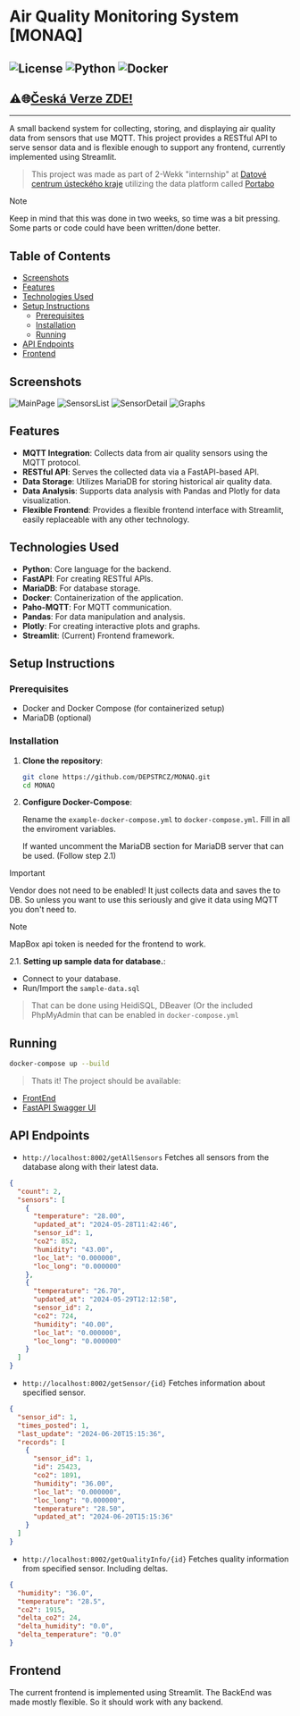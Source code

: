 # Air Quality Monitoring System [MONAQ]

![License](https://img.shields.io/badge/license-MIT-blue.svg)
![Python](https://img.shields.io/badge/python-3.8%2B-brightgreen.svg)
![Docker](https://img.shields.io/badge/docker-ready-blue)
---
## ⚠🌐[Česká Verze ZDE!](https://github.com/DEPSTRCZ/MONAQ/blob/main/README_cz.md)
---

A small backend system for collecting, storing, and displaying air quality data from sensors that use MQTT. This project provides a RESTful API to serve sensor data and is flexible enough to support any frontend, currently implemented using Streamlit.

> This project was made as part of 2-Wekk "internship" at [Datové centrum ústeckého kraje](https://dcuk.cz/) utilizing the data platform called [Portabo](https://www.portabo.org/)

> [!NOTE]
> Keep in mind that this was done in two weeks, so time was a bit pressing. Some parts or code could have been written/done better.


## Table of Contents

- [Screenshots](#screenshots)
- [Features](#features)
- [Technologies Used](#technologies-used)
- [Setup Instructions](#setup-instructions)
  - [Prerequisites](#prerequisites)
  - [Installation](#installation)
  - [Running](#running)
- [API Endpoints](#api-endpoints)
- [Frontend](#frontend)


## Screenshots
![MainPage](https://github.com/DEPSTRCZ/MONAQ/assets/77269898/2b8d9c0a-733b-4802-bdc7-c686d554744c)
![SensorsList](https://github.com/DEPSTRCZ/MONAQ/assets/77269898/c5a1d50f-4e37-4140-8b8f-c0c5ec24a4d3)
![SensorDetail](https://github.com/DEPSTRCZ/MONAQ/assets/77269898/e9cbf55a-cd00-43e9-a09f-bb73776851a1)
![Graphs](https://github.com/DEPSTRCZ/MONAQ/assets/77269898/1e3e591f-92ed-49e5-b18b-2196becf5ac0)


## Features

- **MQTT Integration**: Collects data from air quality sensors using the MQTT protocol.
- **RESTful API**: Serves the collected data via a FastAPI-based API.
- **Data Storage**: Utilizes MariaDB for storing historical air quality data.
- **Data Analysis**: Supports data analysis with Pandas and Plotly for data visualization.
- **Flexible Frontend**: Provides a flexible frontend interface with Streamlit, easily replaceable with any other technology.

## Technologies Used

- **Python**: Core language for the backend.
- **FastAPI**: For creating RESTful APIs.
- **MariaDB**: For database storage.
- **Docker**: Containerization of the application.
- **Paho-MQTT**: For MQTT communication.
- **Pandas**: For data manipulation and analysis.
- **Plotly**: For creating interactive plots and graphs.
- **Streamlit**: (Current) Frontend framework.

## Setup Instructions

### Prerequisites

- Docker and Docker Compose (for containerized setup)
- MariaDB (optional)

### Installation

1. **Clone the repository**:

   ```bash
   git clone https://github.com/DEPSTRCZ/MONAQ.git
   cd MONAQ
   ```

2. **Configure Docker-Compose**:

   Rename the `example-docker-compose.yml` to `docker-compose.yml`.
   Fill in all the enviroment variables.

   If wanted uncomment the MariaDB section for MariaDB server that can be used. (Follow step 2.1)

  > [!IMPORTANT]
  > Vendor does not need to be enabled! It just collects data and saves the to DB. So unless you want to use this seriously and give it data using MQTT you don't need to.

  > [!NOTE]
  > MapBox api token is needed for the frontend to work.

2.1. **Setting up sample data for database.**:
  - Connect to your database.
  - Run/Import the `sample-data.sql`
  > That can be done using HeidiSQL, DBeaver (Or the included PhpMyAdmin that can be enabled in `docker-compose.yml`

## Running
```bash
docker-compose up --build
```

> Thats it! The project should be available:
- [FrontEnd](http://localhost)
- [FastAPI Swagger UI](https://localhost:8002/docs)

## API Endpoints
- `http://localhost:8002/getAllSensors` Fetches all sensors from the database along with their latest data.
```json
{
  "count": 2,
  "sensors": [
    {
      "temperature": "28.00",
      "updated_at": "2024-05-28T11:42:46",
      "sensor_id": 1,
      "co2": 852,
      "humidity": "43.00",
      "loc_lat": "0.000000",
      "loc_long": "0.000000"
    },
    {
      "temperature": "26.70",
      "updated_at": "2024-05-29T12:12:58",
      "sensor_id": 2,
      "co2": 724,
      "humidity": "40.00",
      "loc_lat": "0.000000",
      "loc_long": "0.000000"
    }
  ]
}
```

- `http://localhost:8002/getSensor/{id}` Fetches information about specified sensor.
```json
{
  "sensor_id": 1,
  "times_posted": 1,
  "last_update": "2024-06-20T15:15:36",
  "records": [
    {
      "sensor_id": 1,
      "id": 25423,
      "co2": 1891,
      "humidity": "36.00",
      "loc_lat": "0.000000",
      "loc_long": "0.000000",
      "temperature": "28.50",
      "updated_at": "2024-06-20T15:15:36"
    }
  ]
}
```

- `http://localhost:8002/getQualityInfo/{id}` Fetches quality information from specified sensor. Including deltas.
```json
{
  "humidity": "36.0",
  "temperature": "28.5",
  "co2": 1915,
  "delta_co2": 24,
  "delta_humidity": "0.0",
  "delta_temperature": "0.0"
}
```

## Frontend

The current frontend is implemented using Streamlit.
The BackEnd was made mostly flexible. So it should work with any backend.
